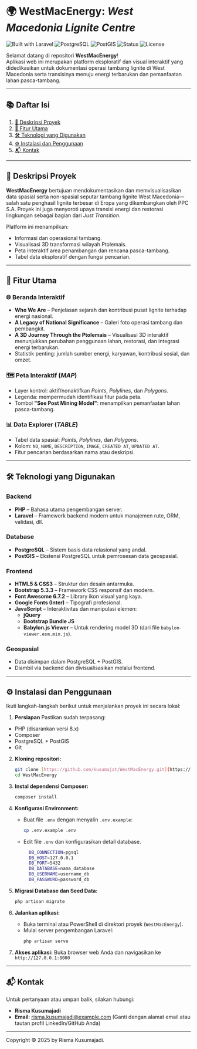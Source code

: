 # 🌍 WestMacEnergy: *West Macedonia Lignite Centre*

![Built with Laravel](https://img.shields.io/badge/Built%20with-Laravel-red?style=flat-square&logo=laravel)
![PostgreSQL](https://img.shields.io/badge/Database-PostgreSQL-blue?style=flat-square&logo=postgresql)
![PostGIS](https://img.shields.io/badge/Spatial%20Data-PostGIS-green?style=flat-square)
![Status](https://img.shields.io/badge/Status-In%20Development-yellow?style=flat-square)
![License](https://img.shields.io/badge/License-MIT-lightgrey?style=flat-square)

Selamat datang di repositori **WestMacEnergy**!  
Aplikasi web ini merupakan platform eksploratif dan visual interaktif yang didedikasikan untuk dokumentasi operasi tambang lignite di West Macedonia serta transisinya menuju energi terbarukan dan pemanfaatan lahan pasca-tambang.

---

## 📚 Daftar Isi
1. [📝 Deskripsi Proyek](#📝-deskripsi-proyek)
2. [🚀 Fitur Utama](#🚀-fitur-utama)
3. [🛠️ Teknologi yang Digunakan](#🛠️-teknologi-yang-digunakan)
4. [⚙️ Instalasi dan Penggunaan](#⚙️-instalasi-dan-penggunaan)
5. [📬 Kontak](#📬-kontak)

---

## 📝 Deskripsi Proyek

**WestMacEnergy** bertujuan mendokumentasikan dan memvisualisasikan data spasial serta non-spasial seputar tambang lignite West Macedonia—salah satu penghasil lignite terbesar di Eropa yang dikembangkan oleh PPC S.A. Proyek ini juga menyoroti upaya transisi energi dan restorasi lingkungan sebagai bagian dari *Just Transition*.

Platform ini menampilkan:
- Informasi dan operasional tambang.
- Visualisasi 3D transformasi wilayah Ptolemais.
- Peta interaktif area penambangan dan rencana pasca-tambang.
- Tabel data eksploratif dengan fungsi pencarian.

---

## 🚀 Fitur Utama

### 🌐 Beranda Interaktif
- **Who We Are** – Penjelasan sejarah dan kontribusi pusat lignite terhadap energi nasional.
- **A Legacy of National Significance** – Galeri foto operasi tambang dan pembangkit.
- **A 3D Journey Through the Ptolemais** – Visualisasi 3D interaktif menunjukkan perubahan penggunaan lahan, restorasi, dan integrasi energi terbarukan.
- Statistik penting: jumlah sumber energi, karyawan, kontribusi sosial, dan omzet.

### 🗺️ Peta Interaktif (*MAP*)
- Layer kontrol: aktif/nonaktifkan *Points*, *Polylines*, dan *Polygons*.
- Legenda: mempermudah identifikasi fitur pada peta.
- Tombol **"See Post Mining Model"**: menampilkan pemanfaatan lahan pasca-tambang.

### 📊 Data Explorer (*TABLE*)
- Tabel data spasial: *Points, Polylines*, dan *Polygons*.
- Kolom: `NO`, `NAME`, `DESCRIPTION`, `IMAGE`, `CREATED AT`, `UPDATED AT`.
- Fitur pencarian berdasarkan nama atau deskripsi.

---

## 🛠️ Teknologi yang Digunakan

### Backend
- **PHP** – Bahasa utama pengembangan server.
- **Laravel** – Framework backend modern untuk manajemen rute, ORM, validasi, dll.

### Database
- **PostgreSQL** – Sistem basis data relasional yang andal.
- **PostGIS** – Ekstensi PostgreSQL untuk pemrosesan data geospasial.

### Frontend
- **HTML5 & CSS3** – Struktur dan desain antarmuka.
- **Bootstrap 5.3.3** – Framework CSS responsif dan modern.
- **Font Awesome 6.7.2** – Library ikon visual yang kaya.
- **Google Fonts (Inter)** – Tipografi profesional.
- **JavaScript** – Interaktivitas dan manipulasi elemen:
  - **jQuery**
  - **Bootstrap Bundle JS**
  - **Babylon.js Viewer** – Untuk rendering model 3D (dari file `babylon-viewer.esm.min.js`).

### Geospasial
- Data disimpan dalam PostgreSQL + PostGIS.
- Diambil via backend dan divisualisasikan melalui frontend.

---

## ⚙️ Instalasi dan Penggunaan

Ikuti langkah-langkah berikut untuk menjalankan proyek ini secara lokal:

1. **Persiapan**
Pastikan sudah terpasang:
- PHP (disarankan versi 8.x)
- Composer
- PostgreSQL + PostGIS
- Git

2.  **Kloning repositori:**
    ```bash
    git clone [https://github.com/kusumajat/WestMacEnergy.git](https://github.com/kusumajat/WestMacEnergy.git)
    cd WestMacEnergy
    ```

3.  **Instal dependensi Composer:**
    ```bash
    composer install
    ```

4.  **Konfigurasi Environment:**
    * Buat file `.env` dengan menyalin `.env.example`:
        ```bash
        cp .env.example .env
        ```
    * Edit file `.env` dan konfigurasikan detail database.
      ```bash
        DB_CONNECTION=pgsql
        DB_HOST=127.0.0.1
        DB_PORT=5432
        DB_DATABASE=nama_database
        DB_USERNAME=username_db
        DB_PASSWORD=password_db
        ```

5.  **Migrasi Database dan Seed Data:**
    ```bash
    php artisan migrate
    ```

6.  **Jalankan aplikasi:**
    * Buka terminal atau PowerShell di direktori proyek (`WestMacEnergy`).
    * Mulai server pengembangan Laravel:
        ```bash
        php artisan serve
        ```

7.  **Akses aplikasi:**
    Buka browser web Anda dan navigasikan ke `http://127.0.0.1:8000`

---

## 📬 **Kontak**

Untuk pertanyaan atau umpan balik, silakan hubungi:

* **Risma Kusumajadi**
* **Email**: [risma.kusumajadi@example.com](mailto:risma.kusumajadi@example.com) (Ganti dengan alamat email atau tautan profil LinkedIn/GitHub Anda)

---

Copyright © 2025 by Risma Kusumajadi.
